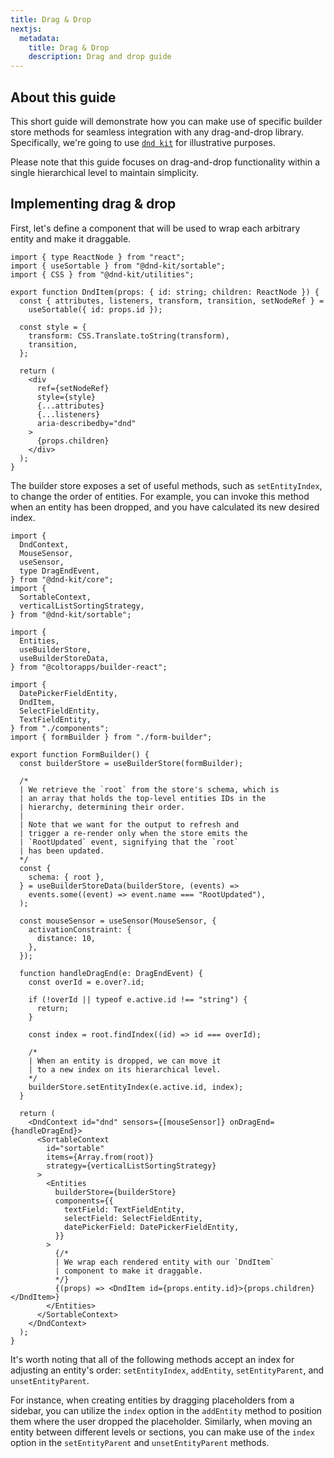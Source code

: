 ```yaml
---
title: Drag & Drop
nextjs:
  metadata:
    title: Drag & Drop
    description: Drag and drop guide
---
```


## About this guide

This short guide will demonstrate how you can make use of specific builder store methods for seamless integration with any drag-and-drop library. Specifically, we're going to use [`dnd kit`](https://dndkit.com/) for illustrative purposes.

Please note that this guide focuses on drag-and-drop functionality within a single hierarchical level to maintain simplicity.

## Implementing drag & drop

First, let's define a component that will be used to wrap each arbitrary entity and make it draggable.

```tsx
import { type ReactNode } from "react";
import { useSortable } from "@dnd-kit/sortable";
import { CSS } from "@dnd-kit/utilities";

export function DndItem(props: { id: string; children: ReactNode }) {
  const { attributes, listeners, transform, transition, setNodeRef } =
    useSortable({ id: props.id });

  const style = {
    transform: CSS.Translate.toString(transform),
    transition,
  };

  return (
    <div
      ref={setNodeRef}
      style={style}
      {...attributes}
      {...listeners}
      aria-describedby="dnd"
    >
      {props.children}
    </div>
  );
}
```

The builder store exposes a set of useful methods, such as `setEntityIndex`, to change the order of entities. For example, you can invoke this method when an entity has been dropped, and you have calculated its new desired index.

```tsx
import {
  DndContext,
  MouseSensor,
  useSensor,
  type DragEndEvent,
} from "@dnd-kit/core";
import {
  SortableContext,
  verticalListSortingStrategy,
} from "@dnd-kit/sortable";

import {
  Entities,
  useBuilderStore,
  useBuilderStoreData,
} from "@coltorapps/builder-react";

import {
  DatePickerFieldEntity,
  DndItem,
  SelectFieldEntity,
  TextFieldEntity,
} from "./components";
import { formBuilder } from "./form-builder";

export function FormBuilder() {
  const builderStore = useBuilderStore(formBuilder);

  /*
  | We retrieve the `root` from the store's schema, which is
  | an array that holds the top-level entities IDs in the
  | hierarchy, determining their order.
  |
  | Note that we want for the output to refresh and
  | trigger a re-render only when the store emits the
  | `RootUpdated` event, signifying that the `root`
  | has been updated.
  */
  const {
    schema: { root },
  } = useBuilderStoreData(builderStore, (events) =>
    events.some((event) => event.name === "RootUpdated"),
  );

  const mouseSensor = useSensor(MouseSensor, {
    activationConstraint: {
      distance: 10,
    },
  });

  function handleDragEnd(e: DragEndEvent) {
    const overId = e.over?.id;

    if (!overId || typeof e.active.id !== "string") {
      return;
    }

    const index = root.findIndex((id) => id === overId);

    /*
    | When an entity is dropped, we can move it
    | to a new index on its hierarchical level.
    */
    builderStore.setEntityIndex(e.active.id, index);
  }

  return (
    <DndContext id="dnd" sensors={[mouseSensor]} onDragEnd={handleDragEnd}>
      <SortableContext
        id="sortable"
        items={Array.from(root)}
        strategy={verticalListSortingStrategy}
      >
        <Entities
          builderStore={builderStore}
          components={{
            textField: TextFieldEntity,
            selectField: SelectFieldEntity,
            datePickerField: DatePickerFieldEntity,
          }}
        >
          {/*
          | We wrap each rendered entity with our `DndItem`
          | component to make it draggable.
          */}
          {(props) => <DndItem id={props.entity.id}>{props.children}</DndItem>}
        </Entities>
      </SortableContext>
    </DndContext>
  );
}
```

It's worth noting that all of the following methods accept an index for adjusting an entity's order: `setEntityIndex`, `addEntity`, `setEntityParent`, and `unsetEntityParent`.

For instance, when creating entities by dragging placeholders from a sidebar, you can utilize the `index` option in the `addEntity` method to position them where the user dropped the placeholder. Similarly, when moving an entity between different levels or sections, you can make use of the `index` option in the `setEntityParent` and `unsetEntityParent` methods.
